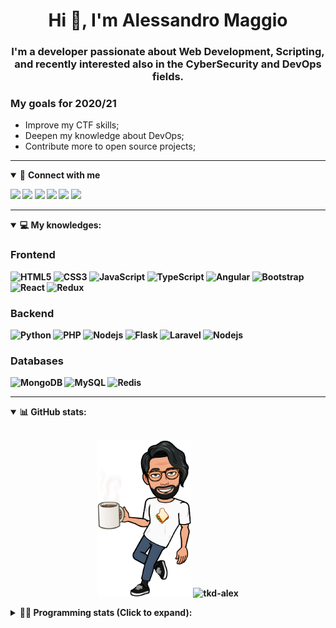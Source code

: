 <h1 align="center">Hi 👋, I'm Alessandro Maggio</h1>
<h3 align="center">I'm a developer passionate about Web Development, Scripting, and recently interested also in the CyberSecurity and DevOps fields.</h3>

### My goals for 2020/21
- Improve my CTF skills;
- Deepen my knowledge about DevOps;
- Contribute more to open source projects;

____

<details open>
<summary>🤝 <b>Connect with me<b></summary>

<p align = "center">

[<img src="https://img.shields.io/badge/twitter-1DA1F2.svg?&style=for-the-badge&logo=twitter&logoColor=white" />](https://twitter.com/TkdAxel)
[<img src ="https://img.shields.io/badge/portfolio-web-%23.svg?&style=for-the-badge&logo=&logoColor=white%22">](https://alessandromaggio.it/)
[<img src ="https://img.shields.io/badge/Telegram-1ca0f1.svg?&style=for-the-badge&logo=Telegram&logoColor=white%22&link=https://t.me/TkdAlex">](https://t.me/TkdAlex/)
[<img src="https://img.shields.io/badge/gmail-c14438.svg?&style=for-the-badge&logo=Gmail&logoColor=white&link=mailto:alex.tkd.alex@gmail.com"/>](mailto:alex.tkd.alex@gmail.com)
[<img src="https://img.shields.io/badge/linkedin-0077B5.svg?&style=for-the-badge&logo=linkedin&logoColor=white" />](https://www.linkedin.com/in/aalessandromaggio/)
[<img src = "https://img.shields.io/badge/instagram-E4405F.svg?&style=for-the-badge&logo=instagram&logoColor=white">](https://www.instagram.com/tkd_alex/)
<!--- [![Visits Badge](https://badges.pufler.dev/visits/tkd-alex/tkd-alex?style=for-the-badge&color=blue)](https://github.com/tkd-alex/tkd-alex) -->

</p>

</details>

---

<details open>
<summary>💻 <b>My knowledges</b>: </summary>

### Frontend
![HTML5](https://img.shields.io/badge/-HTML5-E34F26.svg?style=for-the-badge&logo=html5&logoColor=ffffff)
![CSS3](https://img.shields.io/badge/-CSS3-1572B6.svg?style=for-the-badge&logo=css3)
![JavaScript](https://img.shields.io/badge/-JavaScript-282C34?style=for-the-badge&logo=javascript)
![TypeScript](https://img.shields.io/badge/-TypeScript-007ACC?style=for-the-badge&logo=typescript)
![Angular](https://img.shields.io/badge/-Angular-DD0031?style=for-the-badge&logo=angular)
![Bootstrap](https://img.shields.io/badge/-Bootstrap-563D7C.svg?style=for-the-badge&logo=bootstrap)
![React](https://img.shields.io/badge/-React-282C34.svg?style=for-the-badge&logo=react&logoColor=ffffff)
![Redux](https://img.shields.io/badge/-Redux-764ABC.svg?style=for-the-badge&logo=redux)

### Backend
![Python](https://img.shields.io/badge/-Python-3776AB.svg?style=for-the-badge&logo=Python&logoColor=ffffff)
![PHP](https://img.shields.io/badge/-PHP-777BB4.svg?style=for-the-badge&logo=PHP&logoColor=ffffff)
![Nodejs](https://img.shields.io/badge/-Bash-4EAA25.svg?style=for-the-badge&logo=gnu-bash&logoColor=ffffff)
![Flask](https://img.shields.io/badge/-Flask-282C34.svg?style=for-the-badge&logo=flask)
![Laravel](https://img.shields.io/badge/-Laravel-FF2D20.svg?style=for-the-badge&logo=laravel&logoColor=ffffff)
![Nodejs](https://img.shields.io/badge/-Nodejs-339933.svg?style=for-the-badge&logo=Node.js&logoColor=ffffff)

### Databases
![MongoDB](https://img.shields.io/badge/-MongoDB-47A248?style=for-the-badge&logo=mongodb&logoColor=ffffff)
![MySQL](https://img.shields.io/badge/-MySQL-4479A1?style=for-the-badge&logo=mysql&logoColor=ffffff)
![Redis](https://img.shields.io/badge/-Redis-DC382D?style=for-the-badge&logo=Redis&logoColor=ffffff)

</details>

---

<details open>
 <summary>📊 <b>GitHub stats</b>: </summary>

<br>

<p align = "center">
    <img src="https://raw.githubusercontent.com/Tkd-Alex/tkd-alex/master/images/321517cd-ff68-41a7-b0d1-e765680568a7-8b6448d9-c944-4146-b633-adbdd25cb471-v1.png" height="250" />
    <img src="https://github-readme-stats.vercel.app/api?username=tkd-alex&show_icons=true&count_private=true&hide_border=true&line_height=25" alt="tkd-alex">
</p>

</design>

<details>
 <summary>👨‍💻 <b>Programming stats (Click to expand)</b>: </summary>
 
<!--START_SECTION:waka-->
**I'm an Early 🐤** 

```text
🌞 Morning    336 commits    █████░░░░░░░░░░░░░░░░░░░░   22.44% 
🌆 Daytime    602 commits    ██████████░░░░░░░░░░░░░░░   40.21% 
🌃 Evening    525 commits    ████████░░░░░░░░░░░░░░░░░   35.07% 
🌙 Night      34 commits     ░░░░░░░░░░░░░░░░░░░░░░░░░   2.27%

```
📅 **I'm Most Productive on Wednesday** 

```text
Monday       235 commits    ████░░░░░░░░░░░░░░░░░░░░░   15.7% 
Tuesday      249 commits    ████░░░░░░░░░░░░░░░░░░░░░   16.63% 
Wednesday    290 commits    ████░░░░░░░░░░░░░░░░░░░░░   19.37% 
Thursday     231 commits    ███░░░░░░░░░░░░░░░░░░░░░░   15.43% 
Friday       255 commits    ████░░░░░░░░░░░░░░░░░░░░░   17.03% 
Saturday     117 commits    ██░░░░░░░░░░░░░░░░░░░░░░░   7.82% 
Sunday       120 commits    ██░░░░░░░░░░░░░░░░░░░░░░░   8.02%

```


📊 **This Week I Spent My Time On** 

```text
⌚︎ Time Zone: Europe/Rome

💬 Programming Languages: 
Python                   26 hrs 40 mins      ████████████████████░░░░░   79.79% 
JavaScript               1 hr 57 mins        █░░░░░░░░░░░░░░░░░░░░░░░░   5.88% 
Text                     1 hr 52 mins        █░░░░░░░░░░░░░░░░░░░░░░░░   5.61% 
HTML                     1 hr 9 mins         ░░░░░░░░░░░░░░░░░░░░░░░░░   3.48% 
TypeScript               41 mins             ░░░░░░░░░░░░░░░░░░░░░░░░░   2.06%

🔥 Editors: 
VS Code                  25 hrs 10 mins      ██████████████████░░░░░░░   75.29% 
Sublime Text             8 hrs 15 mins       ██████░░░░░░░░░░░░░░░░░░░   24.71%

🐱‍💻 Projects: 
secret-project-ytm       11 hrs 54 mins      █████████░░░░░░░░░░░░░░░░   35.64% 
myStore                  7 hrs 11 mins       █████░░░░░░░░░░░░░░░░░░░░   21.5% 
OnlyFans-Automation      5 hrs 16 mins       ████░░░░░░░░░░░░░░░░░░░░░   15.79% 
Shoes-CLI                3 hrs 19 mins       ██░░░░░░░░░░░░░░░░░░░░░░░   9.96% 
Unknown Project          1 hr 59 mins        █░░░░░░░░░░░░░░░░░░░░░░░░   5.95%

💻 Operating System: 
Linux                    33 hrs 25 mins      █████████████████████████   100.0%

```

**I Mostly Code in Python** 

```text
Python                   31 repos            ██████████░░░░░░░░░░░░░░░   41.33% 
JavaScript               12 repos            ████░░░░░░░░░░░░░░░░░░░░░   16.0% 
CSS                      6 repos             ██░░░░░░░░░░░░░░░░░░░░░░░   8.0% 
PHP                      5 repos             █░░░░░░░░░░░░░░░░░░░░░░░░   6.67% 
HTML                     5 repos             █░░░░░░░░░░░░░░░░░░░░░░░░   6.67%

```



 Last Updated on 30/09/2021
<!--END_SECTION:waka-->

</details>
